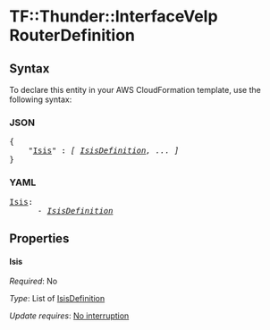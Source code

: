 # TF::Thunder::InterfaceVeIp RouterDefinition

## Syntax

To declare this entity in your AWS CloudFormation template, use the following syntax:

### JSON

<pre>
{
    "<a href="#isis" title="Isis">Isis</a>" : <i>[ <a href="isisdefinition.md">IsisDefinition</a>, ... ]</i>
}
</pre>

### YAML

<pre>
<a href="#isis" title="Isis">Isis</a>: <i>
      - <a href="isisdefinition.md">IsisDefinition</a></i>
</pre>

## Properties

#### Isis

_Required_: No

_Type_: List of <a href="isisdefinition.md">IsisDefinition</a>

_Update requires_: [No interruption](https://docs.aws.amazon.com/AWSCloudFormation/latest/UserGuide/using-cfn-updating-stacks-update-behaviors.html#update-no-interrupt)

